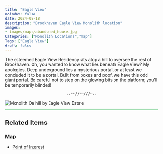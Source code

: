 ```yaml
---
title: "Eagle View"
noindex: false
date: 2024-08-18
description: "Brookhaven Eagle View Monolith location"
images:
- images/maps/abandoned_house.jpg
Categories: ["Monolith Locations","map"]
Tags: ["Eagle View"]
draft: false
--- 
```



The esteemed Eagle View Residency sits atop a hill to oversee the rest of Brookhaven. Oh, you wanted to know what lies beneath Eagle View? My apologies. Deep underground lies a mysterious portal, or at least we concluded it to be a portal. Built from boxes and poof, we have this odd giant portal. Be careful not to step on the glowing bits on the platform; you'll be temporarily blinded!

<center><span class="copy-to-clipboard" style="align: center"><code class="copy-to-clipboard-code" data-code="..~~//~~///~..">..~~//~~///~..</code></span></center>

![Monolith On hill by Eagle View Estate](/images/bh/monolith-location_hill_by_eagle_view.png)
<hr style="background-color: #28b44c" size=8>

## Related Items

### Map

- [Point of Interest](/map/poi/portal/)